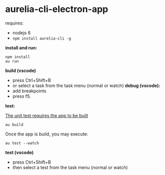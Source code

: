 # aurelia-cli-electron-app

requires:
  * nodejs 6
  * `npm install aurelia-cli -g`

**install and run:**

```shell
npm install
au run
```
**build (vscode)**
* press Ctrl+Shift+B
* or select a task from the task menu (normal or watch)
**debug (vscode):**
* add breakpoints
* press f5. 

**test:**

[The unit test requires the app to be built](https://github.com/aurelia/cli/issues/370)

```shell
au build
```

Once the app is build, you may execute:

```shell
au test --watch
```
**test (vscode)**
* press Ctrl+Shift+B
* then select a test from the task menu (normal or watch)